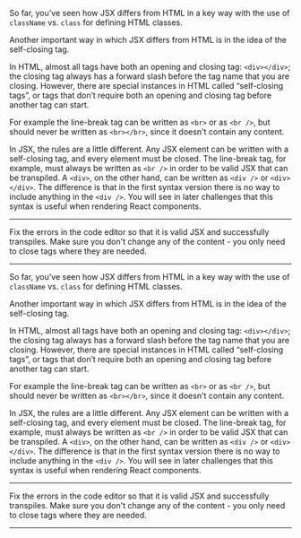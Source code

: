 <div class="challenge-instructions react"><div><section id="description">
<p>So far, you’ve seen how JSX differs from HTML in a key way with the use of <code>className</code> vs. <code>class</code> for defining HTML classes.</p>
<p>Another important way in which JSX differs from HTML is in the idea of the self-closing tag.</p>
<p>In HTML, almost all tags have both an opening and closing tag: <code>&lt;div&gt;&lt;/div&gt;</code>; the closing tag always has a forward slash before the tag name that you are closing. However, there are special instances in HTML called “self-closing tags”, or tags that don’t require both an opening and closing tag before another tag can start.</p>
<p>For example the line-break tag can be written as <code>&lt;br&gt;</code> or as <code>&lt;br /&gt;</code>, but should never be written as <code>&lt;br&gt;&lt;/br&gt;</code>, since it doesn't contain any content.</p>
<p>In JSX, the rules are a little different. Any JSX element can be written with a self-closing tag, and every element must be closed. The line-break tag, for example, must always be written as <code>&lt;br /&gt;</code> in order to be valid JSX that can be transpiled. A <code>&lt;div&gt;</code>, on the other hand, can be written as <code>&lt;div /&gt;</code> or <code>&lt;div&gt;&lt;/div&gt;</code>. The difference is that in the first syntax version there is no way to include anything in the <code>&lt;div /&gt;</code>. You will see in later challenges that this syntax is useful when rendering React components.</p>
</section></div><hr/><div><section id="instructions">
<p>Fix the errors in the code editor so that it is valid JSX and successfully transpiles. Make sure you don't change any of the content - you only need to close tags where they are needed.</p>
</section></div><hr/></div><div class="challenge-instructions react"><div><section id="description">
<p>So far, you’ve seen how JSX differs from HTML in a key way with the use of <code>className</code> vs. <code>class</code> for defining HTML classes.</p>
<p>Another important way in which JSX differs from HTML is in the idea of the self-closing tag.</p>
<p>In HTML, almost all tags have both an opening and closing tag: <code>&lt;div&gt;&lt;/div&gt;</code>; the closing tag always has a forward slash before the tag name that you are closing. However, there are special instances in HTML called “self-closing tags”, or tags that don’t require both an opening and closing tag before another tag can start.</p>
<p>For example the line-break tag can be written as <code>&lt;br&gt;</code> or as <code>&lt;br /&gt;</code>, but should never be written as <code>&lt;br&gt;&lt;/br&gt;</code>, since it doesn't contain any content.</p>
<p>In JSX, the rules are a little different. Any JSX element can be written with a self-closing tag, and every element must be closed. The line-break tag, for example, must always be written as <code>&lt;br /&gt;</code> in order to be valid JSX that can be transpiled. A <code>&lt;div&gt;</code>, on the other hand, can be written as <code>&lt;div /&gt;</code> or <code>&lt;div&gt;&lt;/div&gt;</code>. The difference is that in the first syntax version there is no way to include anything in the <code>&lt;div /&gt;</code>. You will see in later challenges that this syntax is useful when rendering React components.</p>
</section></div><hr/><div><section id="instructions">
<p>Fix the errors in the code editor so that it is valid JSX and successfully transpiles. Make sure you don't change any of the content - you only need to close tags where they are needed.</p>
</section></div><hr/></div>